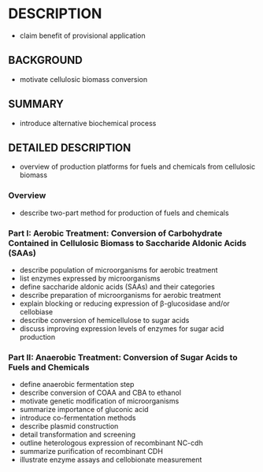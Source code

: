 # DESCRIPTION

- claim benefit of provisional application

## BACKGROUND

- motivate cellulosic biomass conversion

## SUMMARY

- introduce alternative biochemical process

## DETAILED DESCRIPTION

- overview of production platforms for fuels and chemicals from cellulosic biomass

### Overview

- describe two-part method for production of fuels and chemicals

### Part I: Aerobic Treatment: Conversion of Carbohydrate Contained in Cellulosic Biomass to Saccharide Aldonic Acids (SAAs)

- describe population of microorganisms for aerobic treatment
- list enzymes expressed by microorganisms
- define saccharide aldonic acids (SAAs) and their categories
- describe preparation of microorganisms for aerobic treatment
- explain blocking or reducing expression of β-glucosidase and/or cellobiase
- describe conversion of hemicellulose to sugar acids
- discuss improving expression levels of enzymes for sugar acid production

### Part II: Anaerobic Treatment: Conversion of Sugar Acids to Fuels and Chemicals

- define anaerobic fermentation step
- describe conversion of COAA and CBA to ethanol
- motivate genetic modification of microorganisms
- summarize importance of gluconic acid
- introduce co-fermentation methods
- describe plasmid construction
- detail transformation and screening
- outline heterologous expression of recombinant NC-cdh
- summarize purification of recombinant CDH
- illustrate enzyme assays and cellobionate measurement

